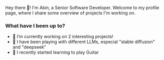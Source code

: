 Hey there 👋! I'm Akin, a Senior Software Developer. Welcome to my profile page, where I share some overview of projects I'm working on.

### What have I been up to?  

- 🔭 I’m currently working on 2 interesting projects!
- 🚀 I have been playing with different LLMs, especial "stable diffusion" and "deepseek"
- 🧐 I recently started learning to play Guitar



